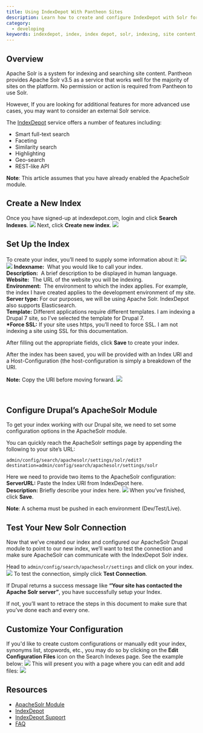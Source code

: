 ```yaml
---
title: Using IndexDepot With Pantheon Sites
description: Learn how to create and configure IndexDepot with Solr for advanced indexing features for your Drupal or WordPress sites.
category:
  - developing
keywords: indexdepot, index, index depot, solr, indexing, site content, full-text search, full text search, similarity search, highlight index, highlighting indexing, geo-search, geo search, additional indexing, additional index features, custom index
---
```

## Overview

Apache Solr is a system for indexing and searching site content. Pantheon provides Apache Solr v3.5 as a service that works well for the majority of sites on the platform. No permission or action is required from Pantheon to use Solr.

However, If you are looking for additional features for more advanced use cases, you may want to consider an external Solr service.  

The [IndexDepot](https://www.indexdepot.com/en/) service offers a number of features including:

- Smart full-text search
- Faceting
- Similarity search
- Highlighting
- Geo-search
- REST-like API

<div class="alert alert-info" role="alert">
<strong>Note</strong>: This article assumes that you have already enabled the ApacheSolr module.</div>

## Create a New Index

Once you have signed-up at indexdepot.com, login and click **Search Indexes**.
 ![](/source/docs/assets/images/desk_images/272823.png)
Next, click **Create new index**.
 ![](/source/docs/assets/images/desk_images/272825.png)

## Set Up the Index

To create your index, you’ll need to supply some information about it:
![](/source/docs/assets/images/desk_images/272830.png)  
 ![](/source/docs/assets/images/desk_images/272831.png)
**Indexname:**  What you would like to call your index.  
**Description:**  A brief description to be displayed in human language.  
**Website:**  The URL of the website you will be indexing.  
**Environment:**  The environment to which the index applies. For example, the index I have created applies to the development environment of my site.  
**Server type:** For our purposes, we will be using Apache Solr. IndexDepot also supports Elasticsearch.  
**Template:** Different applications require different templates. I am indexing a Drupal 7 site, so I’ve selected the template for Drupal 7.  
**\*Force SSL:** If your site uses https, you’ll need to force SSL. I am not indexing a site using SSL for this documentation.

After filling out the appropriate fields, click **Save** to create your index.

After the index has been saved, you will be provided with an Index URI and a Host-Configuration (the host-configuration is simply a breakdown of the URI.

**Note:** Copy the URI before moving forward.
 ![](/source/docs/assets/images/desk_images/272832.png)

 

## Configure Drupal’s ApacheSolr Module

To get your index working with our Drupal site, we need to set some configuration options in the ApacheSolr module.

You can quickly reach the ApacheSolr settings page by appending the following to your site’s URL:

```
admin/config/search/apachesolr/settings/solr/edit?destination=admin/config/search/apachesolr/settings/solr
```

Here we need to provide two items to the ApacheSolr configuration:  
**ServerURL:** Paste the Index URI from IndexDepot here.  
**Description:** Briefly describe your index here.
 ![](/source/docs/assets/images/desk_images/272833.png)
When you’ve finished, click **Save**.

<div class="alert alert-warning" role="alert">
<strong>Note</strong>: A schema must be pushed in each environment (Dev/Test/Live).</div>

## Test Your New Solr Connection

Now that we’ve created our index and configured our ApacheSolr Drupal module to point to our new index, we’ll want to test the connection and make sure ApacheSolr can communicate with the IndexDepot Solr index.

Head to `admin/config/search/apachesolr/settings` and click on your index.
 ![](/source/docs/assets/images/desk_images/272843.png)
To test the connection, simply click **Test Connection**.

If Drupal returns a success message like **“Your site has contacted the Apache Solr server”**, you have successfully setup your Index.

If not, you’ll want to retrace the steps in this document to make sure that you’ve done each and every one.

## Customize Your Configuration

If you'd like to create custom configurations or manually edit your index, synonyms list, stopwords, etc., you may do so by clicking on the **Edit Configuration Files** icon on the Search Indexes page. See the example below:
 ![](/source/docs/assets/images/desk_images/275362.png)
This will present you with a page where you can edit and add files:
 ![](/source/docs/assets/images/desk_images/275363.png)​
## Resources

- [ApacheSolr Module](https://drupal.org/project/apachesolr) 
- [IndexDepot](https://www.indexdepot.com/en/)
- [IndexDepot Support](https://www.indexdepot.com/en/faq)
- [FAQ](/docs/articles/frequently-asked-questions)
